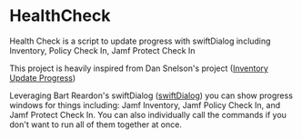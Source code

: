 # HealthCheck

Health Check is a script to update progress with swiftDialog including Inventory, Policy Check In, Jamf Protect Check In

This project is heavily inspired from Dan Snelson's project ([Inventory Update Progress](https://snelson.us/2024/02/inventory-update-progress-2/))

Leveraging Bart Reardon's swiftDialog ([swiftDialog](https://github.com/swiftDialog/swiftDialog)) you can show progress windows for things including: Jamf Inventory, Jamf Policy Check In, and Jamf Protect Check In. You can also individually call the commands if you don't want to run all of them together at once. 


